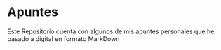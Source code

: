 # Apuntes
Este Repositorio cuenta con algunos de mis apuntes personales que he pasado a digital en formato MarkDown
